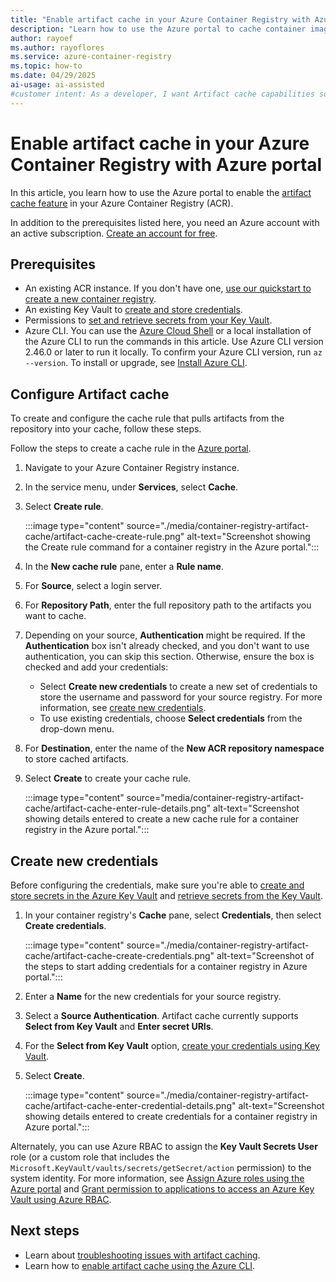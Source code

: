 ```yaml
---
title: "Enable artifact cache in your Azure Container Registry with Azure portal"
description: "Learn how to use the Azure portal to cache container images in Azure Container Registry, improving performance and efficiency."
author: rayoef
ms.author: rayoflores
ms.service: azure-container-registry
ms.topic: how-to
ms.date: 04/29/2025
ai-usage: ai-assisted
#customer intent: As a developer, I want Artifact cache capabilities so that I can efficiently deliver and serve containerized applications to end-users in real-time.
---
```


# Enable artifact cache in your Azure Container Registry with Azure portal

In this article, you learn how to use the Azure portal to enable the [artifact cache feature](artifact-cache-overview.md) in your Azure Container Registry (ACR).

In addition to the prerequisites listed here, you need an Azure account with an active subscription. [Create an account for free](https://azure.microsoft.com/free/?WT.mc_id=A261C142F).

## Prerequisites

* An existing ACR instance. If you don't have one, [use our quickstart to create a new container registry](/azure/container-registry/container-registry-get-started-azure-cli).
* An existing Key Vault to [create and store credentials][create-and-store-keyvault-credentials].
* Permissions to [set and retrieve secrets from your Key Vault][set-and-retrieve-a-secret].
* Azure CLI. You can use the [Azure Cloud Shell][Azure Cloud Shell] or a local installation of the Azure CLI to run the commands in this article. Use Azure CLI version 2.46.0 or later to run it locally. To confirm your Azure CLI version, run `az --version`. To install or upgrade, see [Install Azure CLI][Install Azure CLI].

## Configure Artifact cache

To create and configure the cache rule that pulls artifacts from the repository into your cache, follow these steps.

Follow the steps to create a cache rule in the [Azure portal](https://portal.azure.com).

1. Navigate to your Azure Container Registry instance.

1. In the service menu, under **Services**, select **Cache**.

1. Select **Create rule**.

    :::image type="content" source="./media/container-registry-artifact-cache/artifact-cache-create-rule.png" alt-text="Screenshot showing the Create rule command for a container registry in the Azure portal.":::

1. In the **New cache rule** pane, enter a **Rule name**.

1. For **Source**, select a login server.

1. For **Repository Path**, enter the full repository path to the artifacts you want to cache.

1. Depending on your source, **Authentication** might be required. If the **Authentication** box isn't already checked, and you don't want to use authentication, you can skip this section. Otherwise, ensure the box is checked and add your credentials:

   * Select **Create new credentials** to create a new set of credentials to store the username and password for your source registry. For more information, see [create new credentials](tutorial-enable-artifact-cache-auth.md#create-new-credentials).
   * To use existing credentials, choose **Select credentials** from the drop-down menu.

1. For **Destination**, enter the name of the **New ACR repository namespace** to store cached artifacts.

1. Select **Create** to create your cache rule.

   :::image type="content" source="media/container-registry-artifact-cache/artifact-cache-enter-rule-details.png" alt-text="Screenshot showing details entered to create a new cache rule for a container registry in the Azure portal.":::

## Create new credentials

Before configuring the credentials, make sure you're able to [create and store secrets in the Azure Key Vault][create-and-store-keyvault-credentials] and [retrieve secrets from the Key Vault][set-and-retrieve-a-secret].

1. In your container registry's **Cache** pane, select **Credentials**, then select **Create credentials**.

   :::image type="content" source="./media/container-registry-artifact-cache/artifact-cache-create-credentials.png" alt-text="Screenshot of the steps to start adding credentials for a container registry in Azure portal.":::

1. Enter a **Name** for the new credentials for your source registry.
1. Select a **Source Authentication**. Artifact cache currently supports **Select from Key Vault** and **Enter secret URIs**.
1. For the  **Select from Key Vault** option, [create your credentials using Key Vault][create-and-store-keyvault-credentials].
1. Select **Create**.

      :::image type="content" source="./media/container-registry-artifact-cache/artifact-cache-enter-credential-details.png" alt-text="Screenshot showing details entered to create credentials for a container registry in Azure portal.":::

Alternately, you can use Azure RBAC to assign the **Key Vault Secrets User** role (or a custom role that includes the `Microsoft.KeyVault/vaults/secrets/getSecret/action` permission) to the system identity. For more information, see [Assign Azure roles using the Azure portal](/azure/role-based-access-control/role-assignments-portal) and [Grant permission to applications to access an Azure Key Vault using Azure RBAC](/azure/key-vault/general/rbac-guide?tabs=azure-portal).

## Next steps

* Learn about [troubleshooting issues with artifact caching](troubleshoot-artifact-cache.md).
* Learn how to [enable artifact cache using the Azure CLI](artifact-cache-cli.md).

<!-- LINKS - External -->
[create-and-store-keyvault-credentials]: /azure/key-vault/secrets/quick-create-cli#add-a-secret-to-key-vault
[set-and-retrieve-a-secret]: /azure/key-vault/secrets/quick-create-cli#retrieve-a-secret-from-key-vault
[Install Azure CLI]: /cli/azure/install-azure-cli
[Azure Cloud Shell]: /azure/cloud-shell/quickstart

